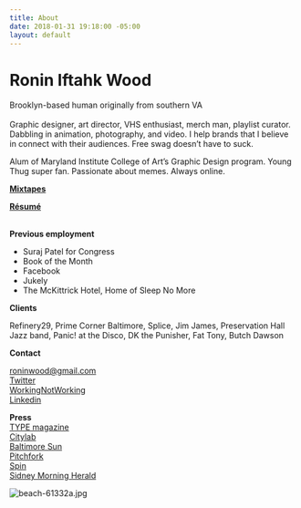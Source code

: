 ```yaml
---
title: About
date: 2018-01-31 19:18:00 -05:00
layout: default
---
```



# Ronin Iftahk Wood
Brooklyn-based human originally from southern VA<br><br>
Graphic designer, art director, VHS enthusiast, merch man, playlist curator. Dabbling in animation, photography, and video. I help brands that I believe in connect with their audiences. Free swag doesn’t have to suck.

Alum of Maryland Institute College of Art’s Graphic Design program. Young Thug super fan. Passionate about memes. Always online.

**[Mixtapes](https://roninwood.com/playlists)**

**[Résumé](/uploads/Ronin_Wood_Resume.pdf)**
<br><br>






**Previous employment**
* Suraj Patel for Congress
* Book of the Month
* Facebook
* Jukely
* The McKittrick Hotel, Home of Sleep No More


**Clients**

Refinery29,  Prime Corner Baltimore, Splice, Jim James, Preservation Hall Jazz band, Panic! at the Disco, DK the Punisher, Fat Tony, Butch Dawson
<br>

**Contact**

[roninwood@gmail.com](mailto:roninwood@gmail.com)<br>
[Twitter](https://twitter.com/RoninWood)<br>
[WorkingNotWorking](https://workingnotworking.com/34933-ronin)<br>
[Linkedin](https://www.linkedin.com/in/roninwood/)<br>




**Press**
<br>
[TYPE magazine](https://www.typemag.org/post/fonts-and-leading-on-the-campaign-trail)
<br>
[Citylab](https://www.citylab.com/design/2018/10/can-great-campaign-poster-win-election/572107/)
<br>
[Baltimore Sun](http://www.baltimoresun.com/business/bs-bz-ripleys-plans-20111026-story.html)
<br>
[Pitchfork](https://pitchfork.com/news/54448-future-islands-frontman-samuel-t-herring-is-also-a-rapper-watch-him-in-action/)
<br>
[Spin](https://www.spin.com/2014/03/future-islands-sam-herring-rap-hemlock-ernst/)
<br>
[Sidney Morning Herald](https://www.smh.com.au/entertainment/art-and-design/graffiti-artist-banksy-unveils-nyc-art-20131004-2uzbn.html)



![beach-61332a.jpg](/uploads/beach-61332a.jpg)